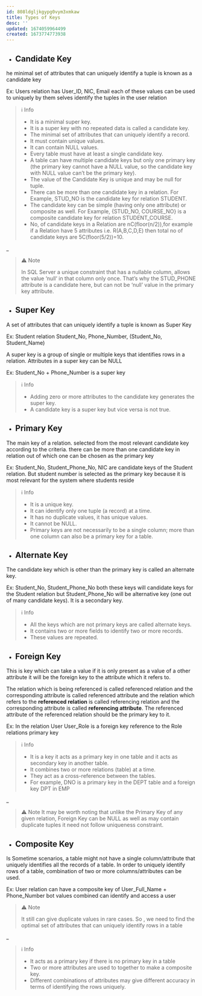```yaml
---
id: 808ldgljkgypg0vym3xmkaw
title: Types of Keys
desc: ''
updated: 1674059964499
created: 1673774773938
---
```


- ## Candidate Key

he minimal set of attributes that can uniquely identify a tuple is known as a candidate key

Ex: Users relation has User_ID, NIC, Email each of these values can be used to uniquely by them selves identify the tuples in the user relation

>ℹ️ Info
>
>- It is a minimal super key.
>- It is a super key with no repeated data is called a candidate key.
>- The minimal set of attributes that can uniquely identify a record.
>- It must contain unique values.
>- It can contain NULL values.
>- Every table must have at least a single candidate key.
>- A table can have multiple candidate keys but only one primary key (the primary key cannot have a NULL value, so the candidate key with NULL value can’t be the primary key).
>- The value of the Candidate Key is unique and may be null for tuple.
>- There can be more than one candidate key in a relation. For Example, STUD_NO is the candidate key for relation STUDENT.
>- The candidate key can be simple (having only one attribute) or composite as well. For Example, {STUD_NO, COURSE_NO} is a composite candidate key for relation STUDENT_COURSE.
>- No, of candidate keys in a Relation are nC(floor(n/2)),for example if a Relation have 5 attributes i.e. R(A,B,C,D,E) then total no of candidate keys are 5C(floor(5/2))=10.

_

>⚠️ Note
>
>In SQL Server a unique constraint that has a nullable column, allows the value ‘null‘ in that column only once. That’s why the STUD_PHONE attribute is a candidate here, but can not be ‘null’ value in the primary key attribute.

- ## Super Key

A set of attributes that can uniquely identify a tuple is known as Super Key

Ex: Student relation Student_No, Phone_Number, (Student_No, Student_Name)

A super key is a group of single or multiple keys that identifies rows in a relation. Attributes in a super key can be NULL

Ex: Student_No + Phone_Number is a super key

>ℹ️ Info
>
>- Adding zero or more attributes to the candidate key generates the super key.
>- A candidate key is a super key but vice versa is not true.

- ## Primary Key

The main key of a relation. selected from the most relevant candidate key according to the criteria. there can be more than one candidate key in relation out of which one can be chosen as the primary key

Ex: Student_No, Student_Phone_No, NIC are candidate keys of the Student relation. But student number is selected as the primary key because it is most relevant for the system where students reside

>ℹ️ Info
>
>- It is a unique key.
>- It can identify only one tuple (a record) at a time.
>- It has no duplicate values, it has unique values.
>- It cannot be NULL.
>- Primary keys are not necessarily to be a single column; more than one column can also be a primary key for a table.

- ## Alternate Key

The candidate key which is other than the primary key is called an alternate key.

Ex: Student_No, Student_Phone_No both these keys will candidate keys for the Student relation but Student_Phone_No will be alternative key (one out of many candidate keys). It is a secondary key.

>ℹ️ Info
>
>- All the keys which are not primary keys are called alternate keys.
>- It contains two or more fields to identify two or more records.
>- These values are repeated.

- ## Foreign  Key

This is key which can take a value if it is only present as a value of a other attribute it will be the foreign key to the attribute which it refers to.  

The relation which is being referenced is called referenced relation and the corresponding attribute is called referenced attribute and the relation which refers to the **referenced relation** is called referencing relation and the corresponding attribute is called **referencing attribute**. The referenced attribute of the referenced relation should be the primary key to it.

Ex: In the relation User User_Role is a foreign key reference to the Role relations primary key

>ℹ️ Info
>
>- It is a key it acts as a primary key in one table and it acts as secondary key in another table.
>- It combines two or more relations (table) at a time.
>- They act as a cross-reference between the tables.
>- For example, DNO is a primary key in the DEPT table and a foreign key DPT in EMP

_

>⚠️ Note
> It may be worth noting that unlike the Primary Key of any given relation, Foreign Key can be NULL as well as may contain duplicate tuples it need not follow uniqueness constraint.

- ## Composite Key

Is Sometime scenarios, a table might not have a single column/attribute that uniquely identifies all the records of a table. In order to uniquely identify rows of a table, combination of two or more columns/attributes can be used.

Ex: User relation can have a composite key of User_Full_Name + Phone_Number bot values combined can identify and access a user

>⚠️ Note
>
> It still can give duplicate values in rare cases. So , we need to find the optimal set of attributes that can uniquely identify rows in a table

_

>ℹ️ Info
>
>- It acts as a primary key if there is no primary key in a table
>- Two or more attributes are used to together to make a composite key.
>- Different combinations of attributes may give different accuracy in terms of identifying the rows uniquely.
